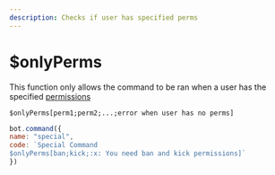```yaml
---
description: Checks if user has specified perms
---
```


# $onlyPerms

This function only allows the command to be ran when a user has the specified [permissions](../other/permissions.md)

```
$onlyPerms[perm1;perm2;...;error when user has no perms]
```

```javascript
bot.command({
name: "special",
code: `Special Command
$onlyPerms[ban;kick;:x: You need ban and kick permissions]`
})
```
